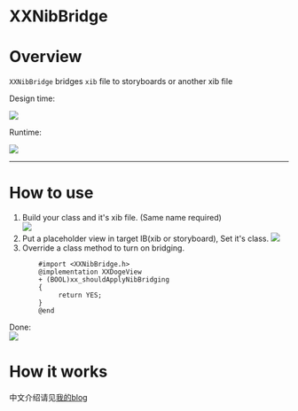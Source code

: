 XXNibBridge
===========

# Overview

`XXNibBridge` bridges `xib` file to storyboards or another xib file  

Design time:  

![](http://ww2.sinaimg.cn/large/51530583gw1ehzgklik42j20m80go0ua.jpg)

Runtime:  

![](http://ww3.sinaimg.cn/large/51530583gw1ehzgoiqfkfj20hs0qo75u.jpg)

-----

# How to use

1. Build your class and it's xib file. (Same name required)  
    ![](http://ww3.sinaimg.cn/large/51530583gw1ei03dn8rq8j206g036q2z.jpg)
2. Put a placeholder view in target IB(xib or storyboard), Set it's class. 
    ![](http://ww1.sinaimg.cn/large/51530583gw1ei03b0vuzmj20z40a6q4e.jpg)
3. Override a class method to turn on bridging. 
    ``` objc
        #import <XXNibBridge.h>
        @implementation XXDogeView
        + (BOOL)xx_shouldApplyNibBridging
        {
             return YES;
        }
        @end
    ```
    
Done:  
    ![](http://ww4.sinaimg.cn/large/51530583gw1ei03g01mmej20ga07sjrt.jpg)

# How it works

中文介绍请见[我的blog](http://blog.sunnyxx.com/2014/07/01/ios_ib_bridge/)
